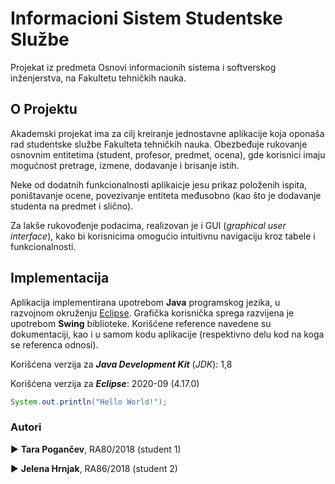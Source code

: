# Informacioni Sistem Studentske Službe 

Projekat iz predmeta Osnovi informacionih sistema i softverskog inženjerstva, na Fakultetu tehničkih nauka.

## O Projektu

Akademski projekat ima za cilj kreiranje jednostavne aplikacije koja oponaša rad studentske službe Fakulteta tehničkih nauka. Obezbeđuje rukovanje osnovnim entitetima (student, profesor, predmet, ocena), gde korisnici imaju mogućnost pretrage, izmene, dodavanje i brisanje istih.

Neke od dodatnih funkcionalnosti aplikaicje jesu prikaz položenih ispita, poništavanje ocene, povezivanje entiteta međusobno (kao što je dodavanje studenta na predmet i slično).

Za lakše rukovođenje podacima, realizovan je i GUI (_graphical user interface_), kako bi korisnicima omogućio intuitivnu navigaciju kroz tabele i funkcionalnosti.

## Implementacija
Aplikacija implementirana upotrebom **Java** programskog jezika, u razvojnom okruženju [Eclipse](https://www.eclipse.org/). Grafička korisnička sprega razvijena je upotrebom **Swing** biblioteke. Korišćene reference navedene su dokumentaciji, kao i u samom kodu aplikacije (respektivno delu kod na koga se referenca odnosi).   

Korišćena verzija za **_Java Development Kit_** (_JDK_): 1,8

Korišćena verzija za **_Eclipse_**: 2020-09 (4.17.0)

```java
System.out.println("Hello World!");
```

### Autori
► **Tara Pogančev**, RA80/2018 (student 1)

► **Jelena Hrnjak**, RA86/2018 (student 2)
#